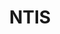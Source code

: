 ---
# This topic lives at
# https://digital.gov/topics/ntis

# Topic Title
title: "NTIS"

# description — keep it short and clear
summary: ""

# Weight
weight: 1

# For more information on managing topics,
# see https://github.com/GSA/digitalgov.gov/wiki/topics
---